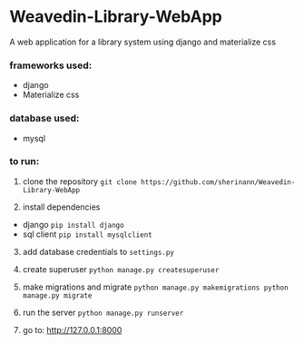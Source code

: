 # Weavedin-Library-WebApp
A web application for a library system using django and materialize css

### frameworks used:
* django
* Materialize css

### database used:
* mysql

### to run:
1. clone the repository
`git clone https://github.com/sherinann/Weavedin-Library-WebApp`

2. install dependencies
 * django
` pip install django `
  * sql client
  `pip install mysqlclient`
  
3. add database credentials to `settings.py`

4. create superuser
   `python manage.py createsuperuser`
   
5. make migrations and migrate
  `python manage.py makemigrations
  python manage.py migrate`
  
6. run the server
  `python manage.py runserver`
  
7. go to: http://127.0.0.1:8000
  



